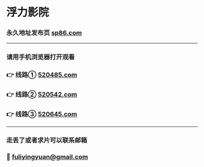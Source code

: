 # 浮力影院
### 永久地址发布页 [sp86.com](http://sp86.com)
-------------------------
### 请用手机浏览器打开观看
### 👉 线路① [520485.com](http://520485.com)
### 👉 线路② [520542.com](http://520542.com)
### 👉 线路③ [520645.com](http://520645.com)
-------------------------
### 走丢了或者求片可以联系邮箱
### 📧 fuliyingyuan@gmail.com
